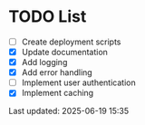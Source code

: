 # TODO List

- [ ] Create deployment scripts
- [x] Update documentation
- [x] Add logging
- [x] Add error handling
- [ ] Implement user authentication
- [x] Implement caching

Last updated: 2025-06-19 15:35
